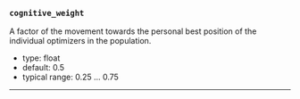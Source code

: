 ### `cognitive_weight`

A factor of the movement towards the personal best position 
of the individual optimizers in the population.

  - type: float
  - default: 0.5
  - typical range: 0.25 ... 0.75

---